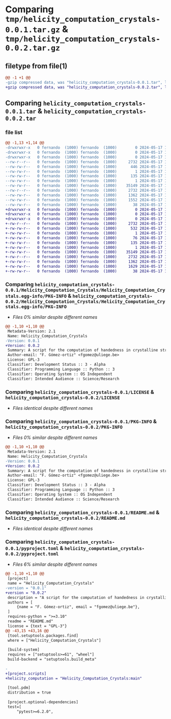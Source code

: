# Comparing `tmp/helicity_computation_crystals-0.0.1.tar.gz` & `tmp/helicity_computation_crystals-0.0.2.tar.gz`

## filetype from file(1)

```diff
@@ -1 +1 @@
-gzip compressed data, was "helicity_computation_crystals-0.0.1.tar", last modified: Fri May 17 13:18:08 2024, max compression
+gzip compressed data, was "helicity_computation_crystals-0.0.2.tar", last modified: Fri May 17 13:27:49 2024, max compression
```

## Comparing `helicity_computation_crystals-0.0.1.tar` & `helicity_computation_crystals-0.0.2.tar`

### file list

```diff
@@ -1,13 +1,14 @@
-drwxrwxr-x   0 fernando  (1000) fernando  (1000)        0 2024-05-17 13:18:08.895507 helicity_computation_crystals-0.0.1/
-drwxrwxr-x   0 fernando  (1000) fernando  (1000)        0 2024-05-17 13:18:08.895507 helicity_computation_crystals-0.0.1/Helicity_Computation_Crystals/
-drwxrwxr-x   0 fernando  (1000) fernando  (1000)        0 2024-05-17 13:18:08.895507 helicity_computation_crystals-0.0.1/Helicity_Computation_Crystals/Helicity_Computation_Crystals.egg-info/
--rw-r--r--   0 fernando  (1000) fernando  (1000)     2732 2024-05-17 13:18:08.000000 helicity_computation_crystals-0.0.1/Helicity_Computation_Crystals/Helicity_Computation_Crystals.egg-info/PKG-INFO
--rw-rw-r--   0 fernando  (1000) fernando  (1000)      446 2024-05-17 13:18:08.000000 helicity_computation_crystals-0.0.1/Helicity_Computation_Crystals/Helicity_Computation_Crystals.egg-info/SOURCES.txt
--rw-rw-r--   0 fernando  (1000) fernando  (1000)        1 2024-05-17 13:18:08.000000 helicity_computation_crystals-0.0.1/Helicity_Computation_Crystals/Helicity_Computation_Crystals.egg-info/dependency_links.txt
--rw-rw-r--   0 fernando  (1000) fernando  (1000)      135 2024-05-17 13:18:08.000000 helicity_computation_crystals-0.0.1/Helicity_Computation_Crystals/Helicity_Computation_Crystals.egg-info/requires.txt
--rw-rw-r--   0 fernando  (1000) fernando  (1000)        1 2024-05-17 13:18:08.000000 helicity_computation_crystals-0.0.1/Helicity_Computation_Crystals/Helicity_Computation_Crystals.egg-info/top_level.txt
--rw-rw-r--   0 fernando  (1000) fernando  (1000)    35149 2024-05-17 10:45:38.000000 helicity_computation_crystals-0.0.1/LICENSE
--rw-r--r--   0 fernando  (1000) fernando  (1000)     2732 2024-05-17 13:18:08.895507 helicity_computation_crystals-0.0.1/PKG-INFO
--rw-rw-r--   0 fernando  (1000) fernando  (1000)     1362 2024-05-17 10:45:38.000000 helicity_computation_crystals-0.0.1/README.md
--rw-rw-r--   0 fernando  (1000) fernando  (1000)     1552 2024-05-17 13:17:59.000000 helicity_computation_crystals-0.0.1/pyproject.toml
--rw-rw-r--   0 fernando  (1000) fernando  (1000)       38 2024-05-17 13:18:08.895507 helicity_computation_crystals-0.0.1/setup.cfg
+drwxrwxr-x   0 fernando  (1000) fernando  (1000)        0 2024-05-17 13:27:49.214582 helicity_computation_crystals-0.0.2/
+drwxrwxr-x   0 fernando  (1000) fernando  (1000)        0 2024-05-17 13:27:49.210582 helicity_computation_crystals-0.0.2/Helicity_Computation_Crystals/
+drwxrwxr-x   0 fernando  (1000) fernando  (1000)        0 2024-05-17 13:27:49.214582 helicity_computation_crystals-0.0.2/Helicity_Computation_Crystals/Helicity_Computation_Crystals.egg-info/
+-rw-r--r--   0 fernando  (1000) fernando  (1000)     2732 2024-05-17 13:27:49.000000 helicity_computation_crystals-0.0.2/Helicity_Computation_Crystals/Helicity_Computation_Crystals.egg-info/PKG-INFO
+-rw-rw-r--   0 fernando  (1000) fernando  (1000)      532 2024-05-17 13:27:49.000000 helicity_computation_crystals-0.0.2/Helicity_Computation_Crystals/Helicity_Computation_Crystals.egg-info/SOURCES.txt
+-rw-rw-r--   0 fernando  (1000) fernando  (1000)        1 2024-05-17 13:27:49.000000 helicity_computation_crystals-0.0.2/Helicity_Computation_Crystals/Helicity_Computation_Crystals.egg-info/dependency_links.txt
+-rw-rw-r--   0 fernando  (1000) fernando  (1000)       76 2024-05-17 13:27:49.000000 helicity_computation_crystals-0.0.2/Helicity_Computation_Crystals/Helicity_Computation_Crystals.egg-info/entry_points.txt
+-rw-rw-r--   0 fernando  (1000) fernando  (1000)      135 2024-05-17 13:27:49.000000 helicity_computation_crystals-0.0.2/Helicity_Computation_Crystals/Helicity_Computation_Crystals.egg-info/requires.txt
+-rw-rw-r--   0 fernando  (1000) fernando  (1000)        1 2024-05-17 13:27:49.000000 helicity_computation_crystals-0.0.2/Helicity_Computation_Crystals/Helicity_Computation_Crystals.egg-info/top_level.txt
+-rw-rw-r--   0 fernando  (1000) fernando  (1000)    35149 2024-05-17 10:45:38.000000 helicity_computation_crystals-0.0.2/LICENSE
+-rw-r--r--   0 fernando  (1000) fernando  (1000)     2732 2024-05-17 13:27:49.214582 helicity_computation_crystals-0.0.2/PKG-INFO
+-rw-rw-r--   0 fernando  (1000) fernando  (1000)     1362 2024-05-17 10:45:38.000000 helicity_computation_crystals-0.0.2/README.md
+-rw-rw-r--   0 fernando  (1000) fernando  (1000)     1629 2024-05-17 13:27:39.000000 helicity_computation_crystals-0.0.2/pyproject.toml
+-rw-rw-r--   0 fernando  (1000) fernando  (1000)       38 2024-05-17 13:27:49.214582 helicity_computation_crystals-0.0.2/setup.cfg
```

### Comparing `helicity_computation_crystals-0.0.1/Helicity_Computation_Crystals/Helicity_Computation_Crystals.egg-info/PKG-INFO` & `helicity_computation_crystals-0.0.2/Helicity_Computation_Crystals/Helicity_Computation_Crystals.egg-info/PKG-INFO`

 * *Files 0% similar despite different names*

```diff
@@ -1,10 +1,10 @@
 Metadata-Version: 2.1
 Name: Helicity_Computation_Crystals
-Version: 0.0.1
+Version: 0.0.2
 Summary: A script for the computation of handedness in crystalline structures.
 Author-email: "F. Gómez-ortiz" <fgomez@uliege.be>
 License: GPL-3
 Classifier: Development Status :: 3 - Alpha
 Classifier: Programming Language :: Python :: 3
 Classifier: Operating System :: OS Independent
 Classifier: Intended Audience :: Science/Research
```

### Comparing `helicity_computation_crystals-0.0.1/LICENSE` & `helicity_computation_crystals-0.0.2/LICENSE`

 * *Files identical despite different names*

### Comparing `helicity_computation_crystals-0.0.1/PKG-INFO` & `helicity_computation_crystals-0.0.2/PKG-INFO`

 * *Files 0% similar despite different names*

```diff
@@ -1,10 +1,10 @@
 Metadata-Version: 2.1
 Name: Helicity_Computation_Crystals
-Version: 0.0.1
+Version: 0.0.2
 Summary: A script for the computation of handedness in crystalline structures.
 Author-email: "F. Gómez-ortiz" <fgomez@uliege.be>
 License: GPL-3
 Classifier: Development Status :: 3 - Alpha
 Classifier: Programming Language :: Python :: 3
 Classifier: Operating System :: OS Independent
 Classifier: Intended Audience :: Science/Research
```

### Comparing `helicity_computation_crystals-0.0.1/README.md` & `helicity_computation_crystals-0.0.2/README.md`

 * *Files identical despite different names*

### Comparing `helicity_computation_crystals-0.0.1/pyproject.toml` & `helicity_computation_crystals-0.0.2/pyproject.toml`

 * *Files 6% similar despite different names*

```diff
@@ -1,10 +1,10 @@
 [project]
 name = "Helicity_Computation_Crystals"
-version = "0.0.1"
+version = "0.0.2"
 description = "A script for the computation of handedness in crystalline structures."
 authors = [
     {name = "F. Gómez-ortiz", email = "fgomez@uliege.be"},
 ]
 requires-python = ">=3.10"
 readme = "README.md"
 license = {text = "GPL-3"}
@@ -43,15 +43,16 @@
 [tool.setuptools.packages.find]
 where = ["Helicity_Computation_Crystals"]
 
 [build-system]
 requires = ["setuptools>=61", "wheel"]
 build-backend = "setuptools.build_meta"
 
-
+[project.scripts]
+helicity_computation = "Helicity_Computation_Crystals:main"
 
 [tool.pdm]
 distribution = true
 
 [project.optional-dependencies]
 test=[
     "pytest>=6.2.0",
```

